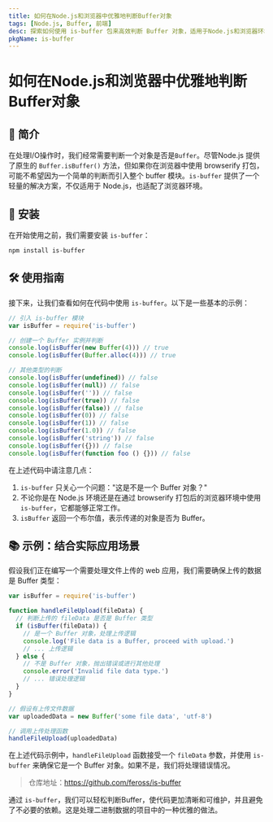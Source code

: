 ```yaml
---
title: 如何在Node.js和浏览器中优雅地判断Buffer对象
tags: [Node.js, Buffer, 前端]
desc: 探索如何使用 is-buffer 包来高效判断 Buffer 对象，适用于Node.js和浏览器环境。
pkgName: is-buffer
---
```


# 如何在Node.js和浏览器中优雅地判断Buffer对象

## 🧰 简介

在处理I/O操作时，我们经常需要判断一个对象是否是`Buffer`。尽管Node.js 提供了原生的 `Buffer.isBuffer()` 方法，但如果你在浏览器中使用 browserify 打包，可能不希望因为一个简单的判断而引入整个 buffer 模块。`is-buffer` 提供了一个轻量的解决方案，不仅适用于 Node.js，也适配了浏览器环境。

## 🚀 安装

在开始使用之前，我们需要安装 `is-buffer`：

```bash
npm install is-buffer
```

## 🛠️ 使用指南

接下来，让我们查看如何在代码中使用 `is-buffer`。以下是一些基本的示例：

```javascript
// 引入 is-buffer 模块
var isBuffer = require('is-buffer')

// 创建一个 Buffer 实例并判断
console.log(isBuffer(new Buffer(4))) // true
console.log(isBuffer(Buffer.alloc(4))) // true

// 其他类型的判断
console.log(isBuffer(undefined)) // false
console.log(isBuffer(null)) // false
console.log(isBuffer('')) // false
console.log(isBuffer(true)) // false
console.log(isBuffer(false)) // false
console.log(isBuffer(0)) // false
console.log(isBuffer(1)) // false
console.log(isBuffer(1.0)) // false
console.log(isBuffer('string')) // false
console.log(isBuffer({})) // false
console.log(isBuffer(function foo () {})) // false
```

在上述代码中请注意几点：

1. `is-buffer` 只关心一个问题："这是不是一个 Buffer 对象？"
2. 不论你是在 Node.js 环境还是在通过 browserify 打包后的浏览器环境中使用 `is-buffer`，它都能够正常工作。
3. `isBuffer` 返回一个布尔值，表示传递的对象是否为 Buffer。

## 📚 示例：结合实际应用场景

假设我们正在编写一个需要处理文件上传的 web 应用，我们需要确保上传的数据是 Buffer 类型：

```javascript
var isBuffer = require('is-buffer')

function handleFileUpload(fileData) {
  // 判断上传的 fileData 是否是 Buffer 类型
  if (isBuffer(fileData)) {
    // 是一个 Buffer 对象，处理上传逻辑
    console.log('File data is a Buffer, proceed with upload.')
    // ... 上传逻辑
  } else {
    // 不是 Buffer 对象，抛出错误或进行其他处理
    console.error('Invalid file data type.')
    // ... 错误处理逻辑
  }
}

// 假设有上传文件数据
var uploadedData = new Buffer('some file data', 'utf-8')

// 调用上传处理函数
handleFileUpload(uploadedData)
```

在上述代码示例中，`handleFileUpload` 函数接受一个 `fileData` 参数，并使用 `is-buffer` 来确保它是一个 Buffer 对象。如果不是，我们将处理错误情况。

> 仓库地址：https://github.com/feross/is-buffer

通过 `is-buffer`，我们可以轻松判断Buffer，使代码更加清晰和可维护，并且避免了不必要的依赖。这是处理二进制数据的项目中的一种优雅的做法。